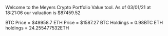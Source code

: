Welcome to the Meyers Crypto Portfolio Value tool. 
As of 03/01/21 at 18:21:06 our valuation is $87459.52 

BTC Price = $49958.7
 ETH Price = $1587.27
BTC Holdings = 0.98BTC
 ETH holdings = 24.255477532ETH 
